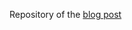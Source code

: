 Repository of the [blog post](https://katsuragawa.super.site/blog-posts/web-development-with-golang)
